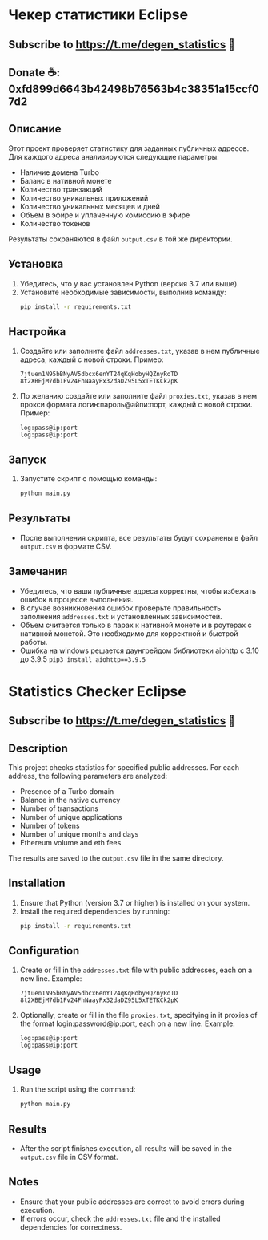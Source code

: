 # Чекер статистики Eclipse 

## Subscribe to https://t.me/degen_statistics 🤫
## Donate ☕️: 0xfd899d6643b42498b76563b4c38351a15ccf07d2 
## Описание
Этот проект проверяет статистику для заданных публичных адресов. Для каждого адреса анализируются следующие параметры:
- Наличие домена Turbo
- Баланс в нативной монете
- Количество транзакций
- Количество уникальных приложений
- Количество уникальных месяцев и дней
- Объем в эфире и уплаченную комиссию в эфире
- Количество токенов

Результаты сохраняются в файл `output.csv` в той же директории.

## Установка
1. Убедитесь, что у вас установлен Python (версия 3.7 или выше).
2. Установите необходимые зависимости, выполнив команду:
   ```bash
   pip install -r requirements.txt
   ```

## Настройка
1. Создайте или заполните файл `addresses.txt`, указав в нем публичные адреса, каждый с новой строки. Пример:
   ```
   7jtuen1N95bBNyAV5dbcx6enYT24qKqHobyHQZnyRoTD
   8t2XBEjM7db1Fv24FhNaayPx32daDZ95L5xTETKCk2pK
   ```
   
2. По желанию создайте или заполните файл `proxies.txt`, указав в нем прокси формата логин:пароль@айпи:порт, каждый с новой строки. Пример:
   ```
   log:pass@ip:port
   log:pass@ip:port
   ```

## Запуск
1. Запустите скрипт с помощью команды:
   ```bash
   python main.py
   ```

## Результаты
- После выполнения скрипта, все результаты будут сохранены в файл `output.csv` в формате CSV.

## Замечания
- Убедитесь, что ваши публичные адреса корректны, чтобы избежать ошибок в процессе выполнения.
- В случае возникновения ошибок проверьте правильность заполнения `addresses.txt` и установленных зависимостей.
- Объем считается только в парах к нативной монете и в роутерах с нативной монетой. Это необходимо для корректной и быстрой работы.
- Ошибка на windows решается даунгрейдом библиотеки aiohttp с 3.10 до 3.9.5 `pip3 install aiohttp==3.9.5 ` 


# Statistics Checker Eclipse

## Subscribe to https://t.me/degen_statistics 🤫

## Description
This project checks statistics for specified public addresses. For each address, the following parameters are analyzed:
- Presence of a Turbo domain
- Balance in the native currency
- Number of transactions
- Number of unique applications
- Number of tokens
- Number of unique months and days
- Ethereum volume and eth fees

The results are saved to the `output.csv` file in the same directory.

## Installation
1. Ensure that Python (version 3.7 or higher) is installed on your system.
2. Install the required dependencies by running:
   ```bash
   pip install -r requirements.txt
   ```

## Configuration
1. Create or fill in the `addresses.txt` file with public addresses, each on a new line. Example:
   ```
   7jtuen1N95bBNyAV5dbcx6enYT24qKqHobyHQZnyRoTD
   8t2XBEjM7db1Fv24FhNaayPx32daDZ95L5xTETKCk2pK
   ```
2. Optionally, create or fill in the file `proxies.txt`, specifying in it proxies of the format login:password@ip:port, each on a new line. Example:
   ```
   log:pass@ip:port
   log:pass@ip:port
   ```


## Usage
1. Run the script using the command:
   ```bash
   python main.py
   ```

## Results
- After the script finishes execution, all results will be saved in the `output.csv` file in CSV format.

## Notes
- Ensure that your public addresses are correct to avoid errors during execution.
- If errors occur, check the `addresses.txt` file and the installed dependencies for correctness.


